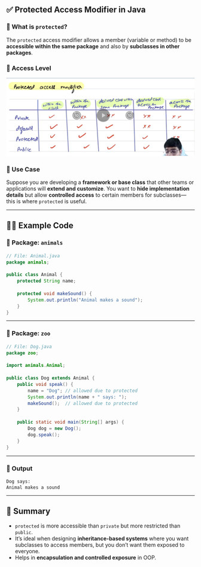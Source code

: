 ## ✅ Protected Access Modifier in Java

### 🔹 What is `protected`?
The `protected` access modifier allows a member (variable or method) to be **accessible within the same package** and also by **subclasses in other packages**.

### 🔹 Access Level
![protected access modifier](../images/protected_access_modifier.png)

### 🔹 Use Case
Suppose you are developing a **framework or base class** that other teams or applications will **extend and customize**. You want to **hide implementation details** but allow **controlled access** to certain members for subclasses—this is where `protected` is useful.

---

## 🧑‍💻 Example Code

### 📁 Package: `animals`

```java
// File: Animal.java
package animals;

public class Animal {
    protected String name;

    protected void makeSound() {
        System.out.println("Animal makes a sound");
    }
}
```

---

### 📁 Package: `zoo`

```java
// File: Dog.java
package zoo;

import animals.Animal;

public class Dog extends Animal {
    public void speak() {
        name = "Dog"; // allowed due to protected
        System.out.println(name + " says: ");
        makeSound();  // allowed due to protected
    }

    public static void main(String[] args) {
        Dog dog = new Dog();
        dog.speak();
    }
}
```

---

### 📝 Output
```
Dog says: 
Animal makes a sound
```

---

## 🧠 Summary

- `protected` is more accessible than `private` but more restricted than `public`.
- It’s ideal when designing **inheritance-based systems** where you want subclasses to access members, but you don’t want them exposed to everyone.
- Helps in **encapsulation and controlled exposure** in OOP.
